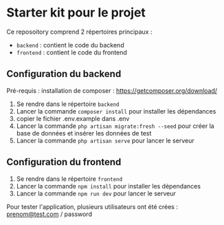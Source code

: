 # Starter kit pour le projet


Ce reposoitory comprend 2 répertoires principaux :
- `backend` : contient le code du backend
- `frontend` : contient le code du frontend 


## Configuration du backend
Pré-requis : installation de composer : https://getcomposer.org/download/

1. Se rendre dans le répertoire `backend`
2. Lancer la commande `composer install` pour installer les dépendances
3. copier le fichier .env.example dans .env 
4. Lancer la commande `php artisan migrate:fresh --seed` pour créer la base de données et insérer les données de test
5. Lancer la commande `php artisan serve` pour lancer le serveur


## Configuration du frontend
1. Se rendre dans le répertoire `frontend`
2. Lancer la commande `npm install` pour installer les dépendances
3. Lancer la commande `npm run dev` pour lancer le serveur

Pour tester l'application, plusieurs utilisateurs ont été crées : prenom@test.com / password